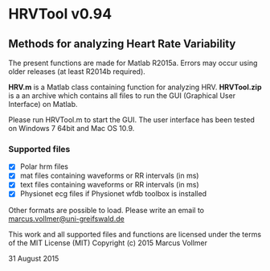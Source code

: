 # HRVTool v0.94
## Methods for analyzing Heart Rate Variability

The present functions are made for Matlab R2015a. Errors may occur using older releases (at least R2014b required).

**HRV.m** is a Matlab class containing function for analyzing HRV.
**HRVTool.zip** is a an archive which contains all files to run the GUI (Graphical User Interface) on Matlab.

Please run HRVTool.m to start the GUI.
The user interface has been tested on Windows 7 64bit and Mac OS 10.9.

### Supported files
- [x] Polar hrm files
- [x] mat files containing waveforms or RR intervals (in ms)
- [x] text files containing waveforms or RR intervals (in ms)
- [x] Physionet ecg files if Physionet wfdb toolbox is installed

Other formats are possible to load. Please write an email to marcus.vollmer@uni-greifswald.de


This work and all supported files and functions are licensed under the terms of the MIT License (MIT)
Copyright (c) 2015 Marcus Vollmer

31 August 2015
